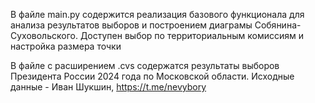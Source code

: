 В файле main.py содержится реализация базового функционала для анализа результатов выборов и построением диаграмы Собянина-Суховольского. Доступен выбор по территориальным комиссиям и настройка размера точки

В файле с расширением .cvs содержатся результаты выборов Президента России 2024 года по Московской области. Исходные данные - Иван Шукшин, https://t.me/nevybory

